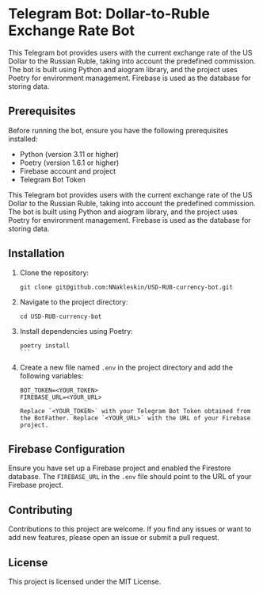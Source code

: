 
# Telegram Bot: Dollar-to-Ruble Exchange Rate Bot

This Telegram bot provides users with the current exchange rate of the US Dollar to the Russian Ruble, taking into account the predefined commission. The bot is built using Python and aiogram library, and the project uses Poetry for environment management. Firebase is used as the database for storing data.

## Prerequisites

Before running the bot, ensure you have the following prerequisites installed:

- Python (version 3.11 or higher)
- Poetry (version 1.6.1 or higher)
- Firebase account and project
- Telegram Bot Token

This Telegram bot provides users with the current exchange rate of the US Dollar to the Russian Ruble, taking into account the predefined commission. The bot is built using Python and aiogram library, and the project uses Poetry for environment management. Firebase is used as the database for storing data.


## Installation

1. Clone the repository:

   ````shell
   git clone git@github.com:NNakleskin/USD-RUB-currency-bot.git

   ````
2. Navigate to the project directory:

   ````shell
   cd USD-RUB-currency-bot

   ````
3. Install dependencies using Poetry:

   ````shell
   poetry install
   ```

   ````
4. Create a new file named `.env` in the project directory and add the following variables:

   ````plaintext
   BOT_TOKEN=<YOUR_TOKEN>
   FIREBASE_URL=<YOUR_URL>

   Replace `<YOUR_TOKEN>` with your Telegram Bot Token obtained from the BotFather. Replace `<YOUR_URL>` with the URL of your Firebase project.

   ````


## Firebase Configuration

Ensure you have set up a Firebase project and enabled the Firestore database. The `FIREBASE_URL` in the `.env` file should point to the URL of your Firebase project.

## Contributing

Contributions to this project are welcome. If you find any issues or want to add new features, please open an issue or submit a pull request.

## License

This project is licensed under the MIT License.
